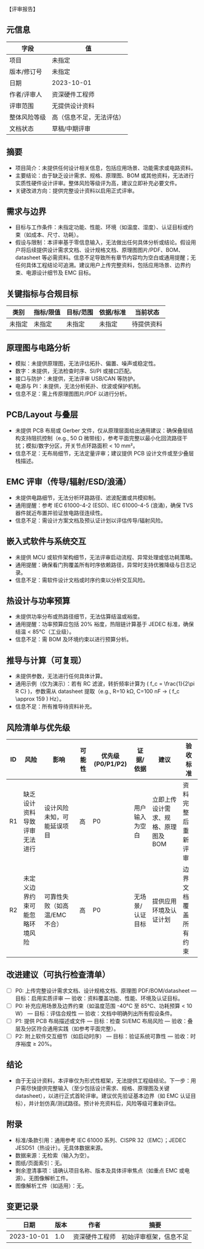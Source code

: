 【评审报告】

## 元信息

| 字段       | 值                  |
|------------|---------------------|
| 项目       | 未指定              |
| 版本/修订号| 未指定              |
| 日期       | 2023-10-01          |
| 作者/评审人| 资深硬件工程师      |
| 评审范围   | 无提供设计资料      |
| 整体风险等级| 高（信息不足，无法评估）|
| 文档状态   | 草稿/中期评审       |

## 摘要

- 项目简介：未提供任何设计相关信息，包括应用场景、功能需求或电路资料。
- 主要结论：由于缺乏设计需求、规格、原理图、BOM 或其他资料，无法进行实质性硬件设计评审。整体风险等级评为高，建议立即补充必要文件。
- 关键改进方向：提供完整设计资料以启用正式评审。

## 需求与边界

- 目标与工作条件：未指定功能、性能、环境（如温度、湿度）、认证目标或约束（如成本、尺寸、功耗）。
- 假设与限制：本评审基于零信息输入，无法做出任何具体分析或结论。假设用户将后续提供设计需求文档、设计规格文档、原理图图片/PDF、BOM、datasheet 等必需资料。信息不足导致所有章节内容均为空白或通用提醒；无任何具体工程结论可追溯。建议用户上传完整资料，包括应用场景、边界约束、电源设计细节及 EMC 目标。

## 关键指标与合规目标

| 类别          | 指标/限值       | 目标/范围     | 依据/标准    | 当前状态    |
|---------------|-----------------|---------------|--------------|-------------|
| 未指定        | 未指定          | 未指定        | 未指定       | 待提供资料  |

## 原理图与电路分析

- 模拟：未提供原理图，无法评估拓扑、偏置、噪声或稳定性。
- 数字：未提供，无法检查时序、SI/PI 或接口匹配。
- 接口与防护：未提供，无法评审 USB/CAN 等防护。
- 电源与 PI：未提供，无法分析拓扑、纹波或保护机制。
- 信息不足：需上传原理图图片/PDF 以进行分析。

## PCB/Layout 与叠层

- 未提供 PCB 布局或 Gerber 文件，仅从原理层面给出通用建议：确保叠层结构支持阻抗控制（e.g., 50 Ω 微带线），参考平面完整以最小化回流路径干扰；模拟/数字分区，开关节点环路面积 < 10 mm²。
- 信息不足：无布局细节，无法定量评审；建议提供 PCB 设计文件或至少叠层栈描述。

## EMC 评审（传导/辐射/ESD/浪涌）

- 未提供电路细节，无法分析环路路径、滤波配置或共模抑制。
- 通用提醒：参考 IEC 61000-4-2 (ESD)、IEC 61000-4-5 (浪涌)，确保 TVS 器件就近布置并验证放电路径连续性。
- 信息不足：需设计方案文档及预认证计划以评估传导/辐射风险。

## 嵌入式软件与系统交互

- 未提供 MCU 或软件架构细节，无法评审启动流程、异常处理或低功耗策略。
- 通用提醒：确保看门狗覆盖所有时序依赖路径，异常时支持优雅降级与日志记录。
- 信息不足：需软件设计文档或时序约束以分析交互风险。

## 热设计与功率预算

- 未提供功率分布或热路径细节，无法估算结温或裕度。
- 通用提醒：功率预算应包括 20% 裕度，热阻链计算基于 JEDEC 标准，确保结温 < 85°C（工业级）。
- 信息不足：需 BOM 及环境约束以进行预算分析。

## 推导与计算（可复现）

- 未提供参数，无法进行任何具体计算。
- 通用示例（仅为演示）：若有 RC 滤波，转折频率计算为 \( f_c = \frac{1}{2\pi R C} \)，参数需从 datasheet 提取（e.g., R=10 kΩ, C=100 nF → \( f_c \approx 159 \) Hz）。
- 信息不足：所有推导待资料补充。

## 风险清单与优先级

| ID | 风险                          | 影响                  | 可能性 | 优先级 (P0/P1/P2) | 证据/依据          | 建议                          | 验收标准                  |
|----|-------------------------------|-----------------------|--------|-------------------|--------------------|-------------------------------|---------------------------|
| R1 | 缺乏设计资料导致评审无法进行  | 设计风险未知，可能延误项目 | 高     | P0                | 用户输入为空白     | 立即上传设计需求、规格、原理图及 BOM | 资料完整后重新评审        |
| R2 | 未定义边界约束可能忽略环境风险| 可靠性失败（如高温/EMC 不合）| 高     | P0                | 无场景/认证目标    | 提供应用环境及认证计划        | 边界文档覆盖所有约束      |

## 改进建议（可执行检查清单）

- [ ] P0: 上传完整设计需求文档、设计规格文档、原理图 PDF/BOM/datasheet — 目标：启用实质评审 — 验收：资料覆盖功能、性能、环境及认证目标。
- [ ] P0: 补充应用场景及边界约束（如温度范围 -40°C 至 85°C、功耗预算 < 10 W） — 目标：评估合规性 — 验收：文档中明确列出所有假设条件。
- [ ] P1: 提供 PCB 布局描述或文件 — 目标：检查 SI/EMC 布局风险 — 验收：叠层及分区符合通用实践（如参考平面完整）。
- [ ] P2: 附上软件交互细节（如启动时序） — 目标：验证系统可靠性 — 验收：时序裕度 ≥ 20%。

## 结论

- 由于无设计资料，本评审仅为形式性框架，无法提供工程级结论。下一步：用户需尽快提供完整输入（至少包括设计需求、规格、原理图及关键 datasheet），以进行正式首轮评审。建议优先验证基本边界（如 EMC 认证目标），并计划仿真/测试路径。预计补充资料后，风险等级可重新评估。

## 附录

- 标准/条款引用：通用参考 IEC 61000 系列、CISPR 32（EMC）；JEDEC JESD51（热设计）。无具体数据来源。
- 数据来源：无检索（输入为空）。
- 图纸/页面索引：无。
- 剩余澄清事项：请确认项目名称、版本及具体评审焦点（如重点 EMC 或电源）。无图像解析工件。
- 图像解析工件（如适用）：无。

## 变更记录

| 日期      | 版本 | 作者          | 摘要                  |
|-----------|------|---------------|-----------------------|
| 2023-10-01| 1.0  | 资深硬件工程师| 初始评审框架，信息不足|